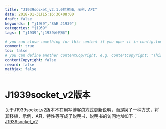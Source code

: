 ```yaml
---
title: "J1939socket_v2.1.0的移植，示例，API"
date: 2018-01-31T15:16:36+08:00
draft: false
keywords: [ "j1939","SAE J1939"]
categories: "j1939"
tags: [ "j1939","j1939源代码"]

# you can close something for this content if you open it in config.toml.
comment: true
toc: false
# you can define another contentCopyright. e.g. contentCopyright: "This is an another copyright."
contentCopyright: false
reward: false
mathjax: false
---
```


# J1939socket_v2版本

 关于J1939socket_v2版本不在用写博客的方式更新说明，而是换了一种方式，将其移植，示例，API，特性等写成了说明书，说明书的访问地址如下：[J1939socket_v2](https://xeitongxueflyme.github.io/j1939doc.github.io/)

